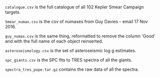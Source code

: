`catalogue.csv` is the full catalogue of all 102 Kepler Smear Campaign targets.

`Smear_numax.csv` is the csv of numaxes from Guy Davies - email 17 Nov 2016. 

`guy_numax.csv` is the same thing, reformatted to remove the column 'Good' and with the full name of each object reinserted.

`asteroseismology.csv` is the set of asteroseismic log g estimates. 

`spc_giants.csv` is the SPC fits to TRES spectra of all the giants.

`spectra_tres_pope.tar.gz` contains the raw data of all the spectra. 